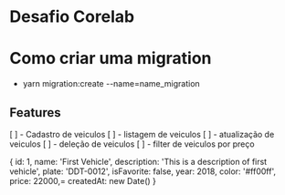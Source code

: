  # Desafio Corelab

# Como criar uma migration
 -  yarn migration:create --name=name_migration


 ## Features
  
  [ ] - Cadastro de veiculos
  [ ] - listagem de veiculos
  [ ] - atualização de veiculos
  [ ] - deleção de veiculos
  [ ] - filter de veiculos por preço

  {
  id: 1,
  name: 'First Vehicle',
  description: 'This is a description of first vehicle',
  plate: 'DDT-0012',
  isFavorite: false,
  year: 2018,
  color: '#ff00ff',
  price: 22000,=
  createdAt: new Date()
}
